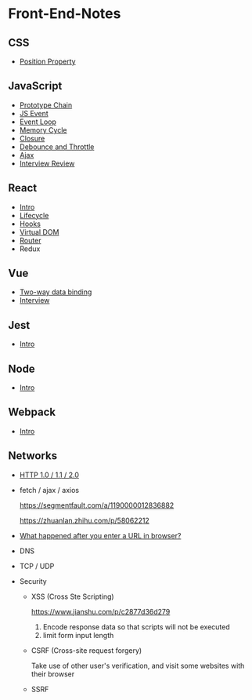 # Front-End-Notes

## CSS
* [Position Property](./CSS/CSS%20Position%20Property.md)

## JavaScript
* [Prototype Chain](./JavaScript/Prototype%20Chain.md)
* [JS Event](./JavaScript/JavaScript%20Event.md)
* [Event Loop](./JavaScript/EventLoop.md)
* [Memory Cycle](./JavaScript/JavaScript%20Memory%20Cycle.md)
* [Closure](./JavaScript/Closure.md)
* [Debounce and Throttle](./JavaScript/Debounce%20and%20Throttle.md)
* [Ajax](./JavaScript/Ajax.md)
* [Interview Review](./JavaScript/Interview%20Problems.md)

## React
* [Intro](./React/React%20Bootcamp.md)
* [Lifecycle](./React/React%20Component%20Lifecycle.md)
* [Hooks](./React/React%20Hooks.md)
* [Virtual DOM](./React/Virtual%20DOM.md)
* [Router](./React/React%20Router.md)
* Redux

## Vue

* [Two-way data binding](./Vue/Two%20way%20Data%20Binding.md)
* [Interview](./Vue/Interview.md)

## Jest

* [Intro](./Jest/Jest%20from%20scratch.md)

## Node

* [Intro](./Node/Node%20bootcamp.md)

## Webpack

* [Intro](./Webpack/Webpack%20Intro.md)

## Networks

* [HTTP 1.0 / 1.1 / 2.0](./Networks/HTTP-version.md)

* fetch / ajax / axios

  https://segmentfault.com/a/1190000012836882

  https://zhuanlan.zhihu.com/p/58062212

* [What happened after you enter a URL in browser?](./Networks/Web%20Request.md)

* DNS

* TCP / UDP

* Security

  * XSS (Cross Ste Scripting)

    https://www.jianshu.com/p/c2877d36d279

    1. Encode response data so that scripts will not be executed
    2. limit form input length

  * CSRF (Cross-site request forgery)

    Take use of other user's verification, and visit some websites with their browser

  * SSRF

